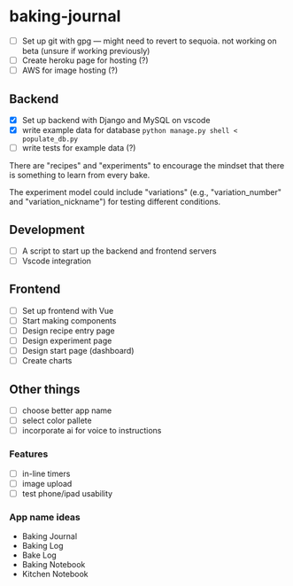 # baking-journal

- [ ] Set up git with gpg — might need to revert to sequoia. not working on beta (unsure if working previously)
- [ ] Create heroku page for hosting (?)
- [ ] AWS for image hosting (?)

## Backend
- [x] Set up backend with Django and MySQL on vscode
- [x] write example data for database `python manage.py shell < populate_db.py`
- [ ] write tests for example data (?)

There are "recipes" and "experiments" to encourage the mindset that there is something to learn from every bake.

The experiment model could include "variations" (e.g., "variation_number" and "variation_nickname") for testing different conditions.

## Development

- [ ] A script to start up the backend and frontend servers
- [ ] Vscode integration

## Frontend
- [ ] Set up frontend with Vue
- [ ] Start making components
- [ ] Design recipe entry page
- [ ] Design experiment page
- [ ] Design start page (dashboard)
- [ ] Create charts

## Other things
- [ ] choose better app name
- [ ] select color pallete
- [ ] incorporate ai for voice to instructions
  
### Features
- [ ] in-line timers
- [ ] image upload
- [ ] test phone/ipad usability

### App name ideas
- Baking Journal
- Baking Log
- Bake Log
- Baking Notebook
- Kitchen Notebook